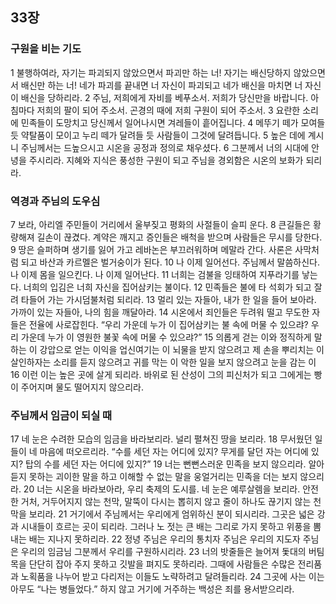 ## 33장
### 구원을 비는 기도
1 불행하여라, 자기는 파괴되지 않았으면서 파괴만 하는 너! 자기는 배신당하지 않았으면서 배신만 하는 너! 네가 파괴를 끝내면 너 자신이 파괴되고 네가 배신을 마치면 너 자신이 배신을 당하리라.
2 주님, 저희에게 자비를 베푸소서. 저희가 당신만을 바랍니다. 아침마다 저희의 팔이 되어 주소서. 곤경의 때에 저희 구원이 되어 주소서.
3 요란한 소리에 민족들이 도망치고 당신께서 일어나시면 겨레들이 흩어집니다.
4 메뚜기 떼가 모여들 듯 약탈품이 모이고 누리 떼가 달려들 듯 사람들이 그것에 달려듭니다.
5 높은 데에 계시니 주님께서는 드높으시고 시온을 공정과 정의로 채우셨다.
6 그분께서 너의 시대에 안녕을 주시리라. 지혜와 지식은 풍성한 구원이 되고 주님을 경외함은 시온의 보화가 되리라.
### 역경과 주님의 도우심
7 보라, 아리엘 주민들이 거리에서 울부짖고 평화의 사절들이 슬피 운다.
8 큰길들은 황량해져 길손이 끊겼다. 계약은 깨지고 증인들은 배척을 받으며 사람들은 무시를 당한다.
9 땅은 슬퍼하며 생기를 잃어 가고 레바논은 부끄러워하며 메말라 간다. 사론은 사막처럼 되고 바산과 카르멜은 벌거숭이가 된다.
10 나 이제 일어선다. 주님께서 말씀하신다. 나 이제 몸을 일으킨다. 나 이제 일어난다.
11 너희는 검불을 잉태하여 지푸라기를 낳는다. 너희의 입김은 너희 자신을 집어삼키는 불이다.
12 민족들은 불에 타 석회가 되고 잘려 타들어 가는 가시덤불처럼 되리라.
13 멀리 있는 자들아, 내가 한 일을 들어 보아라. 가까이 있는 자들아, 나의 힘을 깨달아라.
14 시온에서 죄인들은 두려워 떨고 무도한 자들은 전율에 사로잡힌다. “우리 가운데 누가 이 집어삼키는 불 속에 머물 수 있으랴? 우리 가운데 누가 이 영원한 불꽃 속에 머물 수 있으랴?”
15 의롭게 걷는 이와 정직하게 말하는 이 강압으로 얻는 이익을 업신여기는 이 뇌물을 받지 않으려고 제 손을 뿌리치는 이 살인하자는 소리를 듣지 않으려고 귀를 막는 이 악한 일을 보지 않으려고 눈을 감는 이
16 이런 이는 높은 곳에 살게 되리라. 바위로 된 산성이 그의 피신처가 되고 그에게는 빵이 주어지며 물도 떨어지지 않으리라.
### 주님께서 임금이 되실 때
17 네 눈은 수려한 모습의 임금을 바라보리라. 널리 펼쳐진 땅을 보리라.
18 무서웠던 일들이 네 마음에 떠오르리라. “수를 세던 자는 어디에 있지? 무게를 달던 자는 어디에 있지? 탑의 수를 세던 자는 어디에 있지?”
19 너는 뻔뻔스러운 민족을 보지 않으리라. 알아듣지 못하는 괴이한 말을 하고 이해할 수 없는 말을 웅얼거리는 민족을 더는 보지 않으리라.
20 너는 시온을 바라보아라, 우리 축제의 도시를. 네 눈은 예루살렘을 보리라. 안전한 거처, 거두어지지 않는 천막, 말뚝이 다시는 뽑히지 않고 줄이 하나도 끊기지 않는 천막을 보리라.
21 거기에서 주님께서는 우리에게 엄위하신 분이 되시리라. 그곳은 넓은 강과 시내들이 흐르는 곳이 되리라. 그러나 노 젓는 큰 배는 그리로 가지 못하고 위풍을 뽐내는 배는 지나지 못하리라.
22 정녕 주님은 우리의 통치자 주님은 우리의 지도자 주님은 우리의 임금님 그분께서 우리를 구원하시리라.
23 너의 밧줄들은 늘어져 돛대의 버팀목을 단단히 잡아 주지 못하고 깃발을 펴지도 못하리라. 그때에 사람들은 수많은 전리품과 노획품을 나누어 받고 다리저는 이들도 노략하려고 달려들리라.
24 그곳에 사는 이는 아무도 “나는 병들었다.” 하지 않고 거기에 거주하는 백성은 죄를 용서받으리라.
